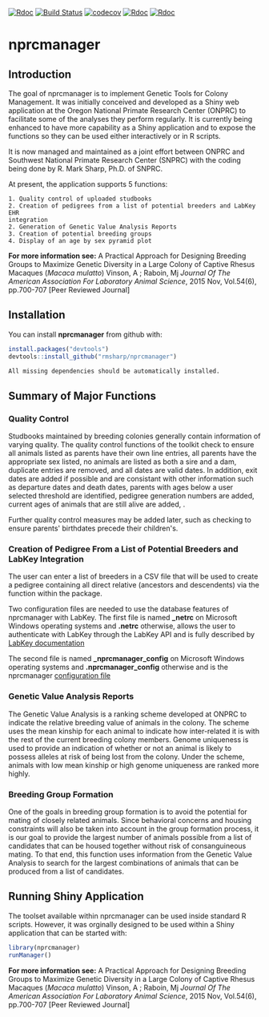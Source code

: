 
[![Rdoc](http://www.rdocumentation.org/badges/version/roxygen2)](http://www.rdocumentation.org/packages/roxygen2) [![Build Status](https://travis-ci.org/rmsharp/nprcmanager.svg?branch=master)](https://travis-ci.org/rmsharp/nprcmanager) [![codecov](https://codecov.io/gh/rmsharp/nprcmanager/branch/master/graph/badge.svg)](https://codecov.io/gh/rmsharp/nprcmanager) [![Rdoc](http://www.rdocumentation.org/badges/version/RDocumentation)](http://www.rdocumentation.org/packages/RDocumentation) [![Rdoc](http://www.rdocumentation.org/badges/version/nprcmanager)](http://www.rdocumentation.org/packages/gh/rmsharp/nprcmanager) <!-- README.md is generated from README.Rmd. Please edit that file -->

nprcmanager
===========

Introduction
------------

The goal of nprcmanager is to implement Genetic Tools for Colony Management. It was initially conceived and developed as a Shiny web application at the Oregon National Primate Research Center (ONPRC) to facilitate some of the analyses they perform regularly. It is currently being enhanced to have more capability as a Shiny application and to expose the functions so they can be used either interactively or in R scripts.

It is now managed and maintained as a joint effort between ONPRC and Southwest National Primate Research Center (SNPRC) with the coding being done by R. Mark Sharp, Ph.D. of SNPRC.

At present, the application supports 5 functions:

    1. Quality control of uploaded studbooks
    2. Creation of pedigrees from a list of potential breeders and LabKey EHR 
    integration
    2. Generation of Genetic Value Analysis Reports
    3. Creation of potential breeding groups
    4. Display of an age by sex pyramid plot

**For more information see:**
A Practical Approach for Designing Breeding Groups to Maximize Genetic Diversity in a Large Colony of Captive Rhesus Macaques (*Macaca mulatto*) Vinson, A ; Raboin, Mj *Journal Of The American Association For Laboratory Animal Science*, 2015 Nov, Vol.54(6), pp.700-707 \[Peer Reviewed Journal\]

Installation
------------

You can install **nprcmanager** from github with:

``` r
install.packages("devtools")
devtools::install_github("rmsharp/nprcmanager")

All missing dependencies should be automatically installed.
```

Summary of Major Functions
--------------------------

### Quality Control

Studbooks maintained by breeding colonies generally contain information of varying quality. The quality control functions of the toolkit check to ensure all animals listed as parents have their own line entries, all parents have the appropriate sex listed, no animals are listed as both a sire and a dam, duplicate entries are removed, and all dates are valid dates. In addition, exit dates are added if possible and are consistant with other information such as departure dates and death dates, parents with ages below a user selected threshold are identified, pedigree generation numbers are added, current ages of animals that are still alive are added, .

Further quality control measures may be added later, such as checking to ensure parents' birthdates precede their children's.

### Creation of Pedigree From a List of Potential Breeders and LabKey Integration

The user can enter a list of breeders in a CSV file that will be used to create a pedigree containing all direct relative (ancestors and descendents) via the function within the package.

Two configuration files are needed to use the database features of nprcmanager with LabKey. The first file is named **\_netrc** on Microsoft Windows operating systems and **.netrc** otherwise, allows the user to authenticate with LabKey through the LabKey API and is fully described by [LabKey documentation](https://www.labkey.org/Documentation/wiki-page.view?name=netrc)

The second file is named **\_nprcmanager\_config** on Microsoft Windows operating systems and **.nprcmanager\_config** otherwise and is the nprcmanager [configuration file](https://github.com/rmsharp/nprcmanager/blob/master/inst/extdata/example_nprcmanager_config)

### Genetic Value Analysis Reports

The Genetic Value Analysis is a ranking scheme developed at ONPRC to indicate the relative breeding value of animals in the colony. The scheme uses the mean kinship for each animal to indicate how inter-related it is with the rest of the current breeding colony members. Genome uniqueness is used to provide an indication of whether or not an animal is likely to possess alleles at risk of being lost from the colony. Under the scheme, animals with low mean kinship or high genome uniqueness are ranked more highly.

### Breeding Group Formation

One of the goals in breeding group formation is to avoid the potential for mating of closely related animals. Since behavioral concerns and housing constraints will also be taken into account in the group formation process, it is our goal to provide the largest number of animals possible from a list of candidates that can be housed together without risk of consanguineous mating. To that end, this function uses information from the Genetic Value Analysis to search for the largest combinations of animals that can be produced from a list of candidates.

Running Shiny Application
-------------------------

The toolset available within nprcmanager can be used inside standard R scripts. However, it was orginally designed to be used within a Shiny application that can be started with:

``` r
library(nprcmanager)
runManager()
```

**For more information see:**
A Practical Approach for Designing Breeding Groups to Maximize Genetic Diversity in a Large Colony of Captive Rhesus Macaques (*Macaca mulatto*) Vinson, A ; Raboin, Mj *Journal Of The American Association For Laboratory Animal Science*, 2015 Nov, Vol.54(6), pp.700-707 \[Peer Reviewed Journal\]
